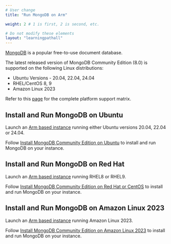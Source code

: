 ```yaml
---
# User change
title: "Run MongoDB on Arm"

weight: 2 # 1 is first, 2 is second, etc.

# Do not modify these elements
layout: "learningpathall"
---
```

[MongoDB](https://www.mongodb.com/) is a popular free-to-use document database.

The latest released version of MongoDB Community Edition (8.0) is supported on the following Linux distributions:

* Ubuntu Versions - 20.04, 22.04, 24.04
* RHEL/CentOS 8, 9
* Amazon Linux 2023

Refer to this [page](https://www.mongodb.com/docs/manual/administration/production-notes/#platform-support-matrix) for the complete platform support matrix.

## Install and Run MongoDB on Ubuntu

Launch an [Arm based instance](/learning-paths/servers-and-cloud-computing/csp/) running either Ubuntu versions 20.04, 22.04 or 24.04.

Follow [Install MongoDB Community Edition on Ubuntu](https://www.mongodb.com/docs/manual/tutorial/install-mongodb-on-ubuntu/) to install and run MongoDB on your instance.

## Install and Run MongoDB on Red Hat

Launch an [Arm based instance](/learning-paths/servers-and-cloud-computing/csp/) running RHEL8 or RHEL9.

Follow [Install MongoDB Community Edition on Red Hat or CentOS](https://www.mongodb.com/docs/manual/tutorial/install-mongodb-on-red-hat/) to install and run MongoDB on your instance.

## Install and Run MongoDB on Amazon Linux 2023

Launch an [Arm based instance](/learning-paths/servers-and-cloud-computing/csp/) running Amazon Linux 2023.

Follow [Install MongoDB Community Edition on Amazon Linux 2023](https://www.mongodb.com/docs/manual/tutorial/install-mongodb-on-amazon/) to install and run MongoDB on your instance.
